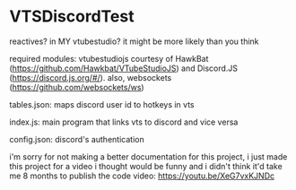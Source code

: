 # VTSDiscordTest
reactives? in MY vtubestudio? it might be more likely than you think

required modules: vtubestudiojs courtesy of HawkBat (https://github.com/Hawkbat/VTubeStudioJS) and Discord.JS (https://discord.js.org/#/). also, websockets (https://github.com/websockets/ws)

tables.json: maps discord user id to hotkeys in vts

index.js: main program that links vts to discord and vice versa

config.json: discord's authentication

i'm sorry for not making a better documentation for this project, i just made this project for a video i thought would be funny and i didn't think it'd take me 8 months to publish the code
video: https://youtu.be/XeG7vxKJNDc
